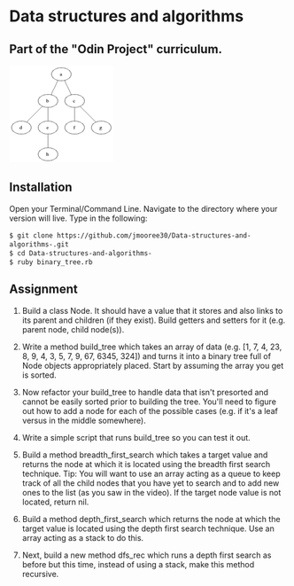 # Data structures and algorithms

## Part of the "Odin Project" curriculum. 

![Image Hover Text](/bfs.gif)

## Installation

Open your Terminal/Command Line. Navigate to the directory where your version will live. Type in the following:

```
$ git clone https://github.com/jmooree30/Data-structures-and-algorithms-.git
$ cd Data-structures-and-algorithms-
$ ruby binary_tree.rb
```
## Assignment

1. Build a class Node. It should have a value that it stores and also links to its parent and children (if they exist). Build getters and setters for it (e.g. parent node, child node(s)).

2. Write a method build_tree which takes an array of data (e.g. [1, 7, 4, 23, 8, 9, 4, 3, 5, 7, 9, 67, 6345, 324]) and turns it into a binary tree full of Node objects appropriately placed. Start by assuming the array you get is sorted.

3. Now refactor your build_tree to handle data that isn't presorted and cannot be easily sorted prior to building the tree. You'll need to figure out how to add a node for each of the possible cases (e.g. if it's a leaf versus in the middle somewhere).

4. Write a simple script that runs build_tree so you can test it out.

5. Build a method breadth_first_search which takes a target value and returns the node at which it is located using the breadth first search technique. Tip: You will want to use an array acting as a queue to keep track of all the child nodes that you have yet to search and to add new ones to the list (as you saw in the video). If the target node value is not located, return nil.

6. Build a method depth_first_search which returns the node at which the target value is located using the depth first search technique. Use an array acting as a stack to do this.

7. Next, build a new method dfs_rec which runs a depth first search as before but this time, instead of using a stack, make this method recursive.
